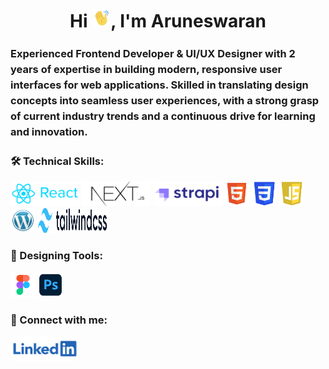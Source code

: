 <h1 align="center">Hi <img src="/assets/wave-hand.gif" alt="waving hand" width="30px" style="max-width: 100%;">, I'm Aruneswaran</h1>
<h3 style="line-height: 25px">Experienced Frontend Developer & UI/UX Designer with 2 years of expertise in building modern, responsive user interfaces for web applications. Skilled in translating design concepts into seamless user experiences, with a strong grasp of current industry trends and a continuous drive for learning and innovation.</h3>

<h3 align="left">🛠️ Technical Skills:</h3>
<div align="left">
<a href="https://react.dev/" target="_blank" rel="noreferrer"><img src="/assets/react.png" alt="react" width="110" height="40"/></a>
<a href="https://nextjs.org/" target="_blank" rel="noreferrer"><img src="/assets/next.png" alt="next.js" width="110" height="40"/></a>
<a href="https://strapi.io/" target="_blank" rel="noreferrer"><img src="/assets/strapi.png" alt="strapi" width="110" height="40"/></a>
<a href="https://www.w3.org/html/" target="_blank" rel="noreferrer"><img src="/assets/html.png" alt="html5" width="40" height="40"/></a>
<a href="https://www.w3schools.com/css/" target="_blank" rel="noreferrer"><img src="/assets/css.png" alt="css3" width="40" height="40"/></a> 
<a href="https://www.w3schools.com/js/" target="_blank" rel="noreferrer"><img src="/assets/js.png" alt="js" width="40" height="40"/></a>
<a href="https://wordpress.com/" target="_blank" rel="noreferrer"><img src="/assets/wordpress.png" alt="wordpress" width="40" height="40"/></a>
<a href="https://tailwindcss.com/" target="_blank" rel="noreferrer"><img src="/assets/Tailwind.png" alt="wordpress" width="110" height="40"/></a>
</div>

<h3 align="left">🎨 Designing Tools:</h3>
<div align="left"> 
<a href="https://www.figma.com/" target="_blank" rel="noreferrer"><img src="/assets/figma.png" alt="figma" width="40" height="40"/></a>
<a href="https://www.photoshop.com/en" target="_blank" rel="noreferrer"><img src="/assets/photoshop.png" alt="adobe photoshop" width="40" height="40"/></a> 
</div>

<h3 align="left">🤝 Connect with me:</h3>
<div align="left">
<a href="https://www.linkedin.com/in/aruneswaran-v/" target="_blank"><img align="center" src="/assets/linkedin.png" alt="asmath hussain s" width="110" height="40" /></a>
</div>
